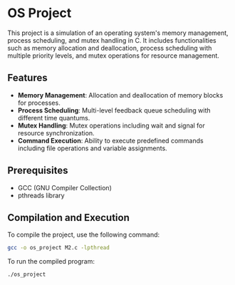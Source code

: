 # OS Project 

This project is a simulation of an operating system's memory management, process scheduling, and mutex handling in C. It includes functionalities such as memory allocation and deallocation, process scheduling with multiple priority levels, and mutex operations for resource management.

## Features

- **Memory Management**: Allocation and deallocation of memory blocks for processes.
- **Process Scheduling**: Multi-level feedback queue scheduling with different time quantums.
- **Mutex Handling**: Mutex operations including wait and signal for resource synchronization.
- **Command Execution**: Ability to execute predefined commands including file operations and variable assignments.

## Prerequisites

- GCC (GNU Compiler Collection)
- pthreads library

## Compilation and Execution

To compile the project, use the following command:
```sh
gcc -o os_project M2.c -lpthread
```

To run the compiled program:
```sh
./os_project
```

